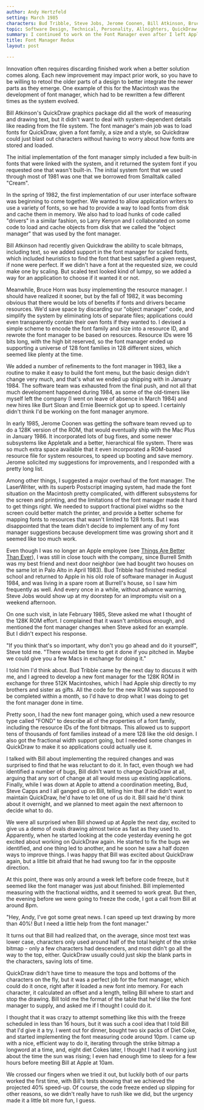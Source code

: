 ```yaml
---
author: Andy Hertzfeld
setting: March 1985
characters: Bud Tribble, Steve Jobs, Jerome Coonen, Bill Atkinson, Bruce Horn, Larry Kenyon, Burrell Smith, Steve Capps
topic: Software Design, Technical, Personality, Allnighters, QuickDraw
summary: I continued to work on the Font Manager even after I left Apple
title: Font Manager Redux
layout: post

---
```


Innovation often requires discarding finished work when a better solution comes along. Each new improvement may impact prior work, so you have to be willing to retool the older parts of a design to better integrate the newer parts as they emerge. One example of this for the Macintosh was the development of font manager, which had to be rewritten a few different times as the system evolved.

  
  
  
  
 Bill Atkinson's QuickDraw graphics package did all the work of measuring and drawing text, but it didn't want to deal with system-dependent details like reading from the file system. The font manager's main job was to load fonts for QuickDraw, given a font family, a size and a style, so Quickdraw could just blast out characters without having to worry about how fonts are stored and loaded.  
  
  
 The initial implementation of the font manager simply included a few built-in fonts that were linked with the system, and it returned the system font if you requested one that wasn't built-in. The initial system font that we used through most of 1981 was one that we borrowed from Smalltalk called "Cream".  
  
  
 In the spring of 1982, the first implementation of our user interface software was beginning to come together. We wanted to allow application writers to use a variety of fonts, so we had to provide a way to load fonts from disk and cache them in memory. We also had to load hunks of code called "drivers" in a similar fashion, so Larry Kenyon and I collaborated on some code to load and cache objects from disk that we called the "object manager" that was used by the font manager.  
  
  
 Bill Atkinson had recently given Quickdraw the ability to scale bitmaps, including text, so we added support in the font manager for scaled fonts, which included heuristics to find the font that best satisfied a given request, if none were perfect. If we didn't have a font at the requested size, we could make one by scaling. But scaled text looked kind of lumpy, so we added a way for an application to choose if it wanted it or not.  
  
  
 Meanwhile, Bruce Horn was busy implementing the resource manager. I should have realized it sooner, but by the fall of 1982, it was becoming obvious that there would be lots of benefits if fonts and drivers became resources. We'd save space by discarding our "object manager" code, and simplify the system by eliminating lots of separate files; applications could even transparently contain their own fonts if they wanted to. I devised a simple scheme to encode the font family and size into a resource ID, and rewrote the font manager to be based on resources. Resource IDs were 16 bits long, with the high bit reserved, so the font manager ended up supporting a universe of 128 font families in 128 different sizes, which seemed like plenty at the time.  
  
  
 We added a number of refinements to the font manager in 1983, like a routine to make it easy to build the font menu, but the basic design didn't change very much, and that's what we ended up shipping with in January 1984. The software team was exhausted from the final push, and not all that much development happened during 1984, as some of the old-timers like myself left the company (I went on leave of absence in March 1984) and new hires like Burt Sloan and Ernie Beernick got up to speed. I certainly didn't think I'd be working on the font manager anymore.  
  
  
 In early 1985, Jerome Coonen was getting the software team revved up to do a 128K version of the ROM, that would eventually ship with the Mac Plus in January 1986. It incorporated lots of bug fixes, and some newer subsystems like Appletalk and a better, hierarchical file system. There was so much extra space available that it even incorporated a ROM-based resource file for system resources, to speed up booting and save memory. Jerome solicited my suggestions for improvements, and I responded with a pretty long list.  
  
  
 Among other things, I suggested a major overhaul of the font manager. The LaserWriter, with its superb Postscript imaging system, had made the font situation on the Macintosh pretty complicated, with different subsystems for the screen and printing, and the limitations of the font manager made it hard to get things right. We needed to support fractional pixel widths so the screen could better match the printer, and provide a better scheme for mapping fonts to resources that wasn't limited to 128 fonts. But I was disappointed that the team didn't decide to implement any of my font manager suggestions because development time was growing short and it seemed like too much work.  
  
  
 Even though I was no longer an Apple employee (see [Things Are Better Than Ever](/things-are-better-than-ever)), I was still in close touch with the company, since Burrell Smith was my best friend and next door neighbor (we had bought two houses on the same lot in Palo Alto in April 1983). Bud Tribble had finished medical school and returned to Apple in his old role of software manager in August 1984, and was living in a spare room at Burrell's house, so I saw him frequently as well. And every once in a while, without advance warning, Steve Jobs would show up at my doorstep for an impromptu visit on a weekend afternoon.  
  
  
 On one such visit, in late February 1985, Steve asked me what I thought of the 128K ROM effort. I complained that it wasn't ambitious enough, and mentioned the font manager changes when Steve asked for an example. But I didn't expect his response.  
  
  
 "If you think that's so important, why don't you go ahead and do it yourself", Steve told me. "There would be time to get it done if you pitched in. Maybe we could give you a few Macs in exchange for doing it."  
  
  
 I told him I'd think about. Bud Tribble came by the next day to discuss it with me, and I agreed to develop a new font manager for the 128K ROM in exchange for three 512K Macintoshes, which I had Apple ship directly to my brothers and sister as gifts. All the code for the new ROM was supposed to be completed within a month, so I'd have to drop what I was doing to get the font manager done in time.   
  
  
Pretty soon, I had the new font manager going, which used a new resource type called "FOND" to describe all of the properties of a font family, including the resource IDs of the font bitmaps. This allowed us to support tens of thousands of font families instead of a mere 128 like the old design. I also got the fractional width support going, but I needed some changes in QuickDraw to make it so applications could actually use it.  
  
  
I talked with Bill about implementing the required changes and was surprised to find that he was reluctant to do it. In fact, even though we had identified a number of bugs, Bill didn't want to change QuickDraw at all, arguing that any sort of change at all would mess up existing applications. Finally, while I was down at Apple to attend a coordination meeting, Bud, Steve Capps and I all ganged up on Bill, telling him that if he didn't want to maintain QuickDraw, he'd have to let one of us do it. Bill said he'd think about it overnight, and we planned to meet again the next afternoon to decide what to do.  
  
  
We were all surprised when Bill showed up at Apple the next day, excited to give us a demo of ovals drawing almost twice as fast as they used to. Apparently, when he started looking at the code yesterday evening he got excited about working on QuickDraw again. He started to fix the bugs we identified, and one thing led to another, and he soon he saw a half dozen ways to improve things. I was happy that Bill was excited about QuickDraw again, but a little bit afraid that he had swung too far in the opposite direction.  
  
  
At this point, there was only around a week left before code freeze, but it seemed like the font manager was just about finished. Bill implemented measuring with the fractional widths, and it seemed to work great. But then, the evening before we were going to freeze the code, I got a call from Bill at around 8pm.  
  
  
"Hey, Andy, I've got some great news. I can speed up text drawing by more than 40%! But I need a little help from the font manager."  
  
  
It turns out that Bill had realized that, on the average, since most text was lower case, characters only used around half of the total height of the strike bitmap - only a few characters had descenders, and most didn't go all the way to the top, either. QuickDraw usually could just skip the blank parts in the characters, saving lots of time.  
  
  
QuickDraw didn't have time to measure the tops and bottoms of the characters on the fly, but it was a perfect job for the font manager, which could do it once, right after it loaded a new font into memory. For each character, it calculated an offset and a length, telling Bill where to start and stop the drawing. Bill told me the format of the table that he'd like the font manager to supply, and asked me if I thought I could do it.  
  
  
I thought that it was crazy to attempt something like this with the freeze scheduled in less than 16 hours, but it was such a cool idea that I told Bill that I'd give it a try. I went out for dinner, bought two six packs of Diet Coke, and started implementing the font measuring code around 10pm. I came up with a nice, efficient way to do it, iterating through the strike bitmap a longword at a time, and, eight diet Cokes later, I thought I had it working just about the time the sun was rising; I even had enough time to sleep for a few hours before meeting Bill at Apple at 10am.  
  
  
We crossed our fingers when we tried it out, but luckily both of our parts worked the first time, with Bill's tests showing that we achieved the projected 40% speed-up. Of course, the code freeze ended up slipping for other reasons, so we didn't really have to rush like we did, but the urgency made it a little bit more fun, I guess. 

